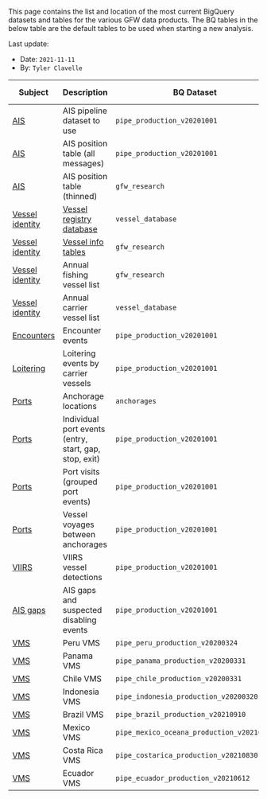 This page contains the list and location of the most current BigQuery datasets and tables for the various GFW data products. The BQ tables in the below table are the default tables to be used when starting a new analysis. 

Last update:
   * Date: `2021-11-11`
   * By: `Tyler Clavelle`


| Subject | Description | BQ Dataset | BQ Table | Pipeline version | Owner |
| --- | --- | --- | --- | --- | --- |
| [AIS](https://github.com/GlobalFishingWatch/bigquery-documentation-wf827/wiki/Pipeline) | AIS pipeline dataset to use | `pipe_production_v20201001` | | 2.5 | Enrique |
| [AIS](https://github.com/GlobalFishingWatch/bigquery-documentation-wf827/wiki/Pipeline) | AIS position table (all messages) | `pipe_production_v20201001` | `messages_scored_` | 2.5 | Enrique |
| [AIS](https://github.com/GlobalFishingWatch/bigquery-documentation-wf827/wiki/Pipeline) | AIS position table (thinned) | `gfw_research` | `pipe_v20201001` | 2.5 | Tyler |
| [Vessel identity](https://github.com/GlobalFishingWatch/bigquery-documentation-wf827/wiki/Vessel-identity) | [Vessel registry database](https://github.com/GlobalFishingWatch/bigquery-documentation-wf827/wiki/Vessel-database) | `vessel_database` | `all_vessels_v20211001` | 2.5 | Jaeyoon |
| [Vessel identity](https://github.com/GlobalFishingWatch/bigquery-documentation-wf827/wiki/Vessel-identity) | [Vessel info tables](https://github.com/GlobalFishingWatch/bigquery-documentation-wf827/wiki/Vessel-info-tables) | `gfw_research` | `vi_ssvid_[byyear]_v20210913` | 2.5 | Tyler |
| [Vessel identity](https://github.com/GlobalFishingWatch/bigquery-documentation-wf827/wiki/Vessel-identity) | Annual fishing vessel list | `gfw_research` | `fishing_vessels_ssvid_v20210913` | 2.5 | Tyler |
| [Vessel identity](https://github.com/GlobalFishingWatch/bigquery-documentation-wf827/wiki/Vessel-identity) | Annual carrier vessel list | `vessel_database` | `carrier_vessels_byyear_v20211001` | 2.5 | Jaeyoon |
| [Encounters](https://github.com/GlobalFishingWatch/bigquery-documentation-wf827/wiki/Encounters) | Encounter events | `pipe_production_v20201001` | `published_events_encounters` | 2.5 | Nate |
| [Loitering](https://github.com/GlobalFishingWatch/bigquery-documentation-wf827/wiki/Loitering) | Loitering events by carrier vessels | `pipe_production_v20201001` | `loitering` | 2.5 | Pete |
| [Ports](https://github.com/GlobalFishingWatch/bigquery-documentation-wf827/wiki/Ports-and-voyages) | Anchorage locations | `anchorages` | `named_anchorages_v20211026` | 2.5 | Nate |
| [Ports](https://github.com/GlobalFishingWatch/bigquery-documentation-wf827/wiki/Ports-and-voyages) | Individual port events (entry, start, gap, stop, exit) | `pipe_production_v20201001` | `port_events_` | 2.5 | Nate | 
| [Ports](https://github.com/GlobalFishingWatch/bigquery-documentation-wf827/wiki/Ports-and-voyages) | Port visits (grouped port events) | `pipe_production_v20201001` | `port_visits_` | 2.5 | Nate |  
| [Ports](https://github.com/GlobalFishingWatch/bigquery-documentation-wf827/wiki/Ports-and-voyages) | Vessel voyages between anchorages | `pipe_production_v20201001` | `voyages` | 2.5 | Nate |
| [VIIRS](https://github.com/GlobalFishingWatch/bigquery-documentation-wf827/wiki/VIIRS-boat-detections) | VIIRS vessel detections | `pipe_production_v20201001` | `proto_matches_raw_vbd_global_3top_v20210514` | 2.5 | Masaki | 
| [AIS gaps](https://github.com/GlobalFishingWatch/bigquery-documentation-wf827/wiki/Gaps) | AIS gaps and suspected disabling events | `pipe_production_v20201001` | `proto_ais_gap_events` | 2.5 | Tyler |
| [VMS](https://github.com/GlobalFishingWatch/bigquery-documentation-wf827/wiki/VMS) | Peru VMS | `pipe_peru_production_v20200324` | | 2.5 | Enrique |
| [VMS](https://github.com/GlobalFishingWatch/bigquery-documentation-wf827/wiki/VMS) | Panama VMS | `pipe_panama_production_v20200331` | | 2.5 | Enrique |
| [VMS](https://github.com/GlobalFishingWatch/bigquery-documentation-wf827/wiki/VMS) | Chile VMS | `pipe_chile_production_v20200331` | | 2.5 | Enrique |
| [VMS](https://github.com/GlobalFishingWatch/bigquery-documentation-wf827/wiki/VMS) | Indonesia VMS | `pipe_indonesia_production_v20200320` | | 2.5 | Enrique |
| [VMS](https://github.com/GlobalFishingWatch/bigquery-documentation-wf827/wiki/VMS) | Brazil VMS | `pipe_brazil_production_v20210910` | | 2.5 | Claudino |
| [VMS](https://github.com/GlobalFishingWatch/bigquery-documentation-wf827/wiki/VMS) | Mexico VMS | `pipe_mexico_oceana_production_v20210811` | | 2.5 | Enrique |
| [VMS](https://github.com/GlobalFishingWatch/bigquery-documentation-wf827/wiki/VMS) | Costa Rica VMS | `pipe_costarica_production_v20210830` | | 2.5 | Enrique |
| [VMS](https://github.com/GlobalFishingWatch/bigquery-documentation-wf827/wiki/VMS) | Ecuador VMS | `pipe_ecuador_production_v20210612` | | 2.5 | Enrique |




